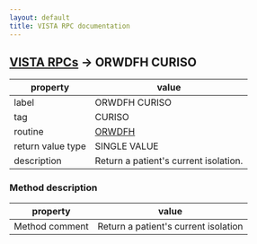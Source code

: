 ```yaml
---
layout: default
title: VISTA RPC documentation
---
```




## [VISTA RPCs](TableOfContent.md) &#8594; ORWDFH CURISO 

 property | value 
--- | --- 
 label | ORWDFH CURISO
 tag | CURISO
 routine | [ORWDFH](http://code.osehra.org/dox/Routine_ORWDFH_source.html)
 return value type | SINGLE VALUE
 description | Return a patient's current isolation.


### Method description

 property | value 
--- | --- 
 Method comment | Return a patient's current isolation